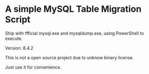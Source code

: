 # A simple MySQL Table Migration Script

Ship with ffficial mysql.exe and mysqldump.exe, using PowerShell to execute.

Version: 8.4.2

This is not a open source project due to unknow binary license.

Just use it for convenience.
